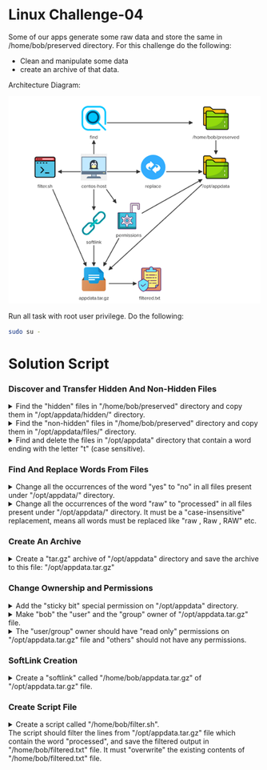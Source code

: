 # Linux Challenge-04

Some of our apps generate some raw data and store the same in /home/bob/preserved directory. For this challenge do the following:
- Clean and manipulate some data
- create an archive of that data.

Architecture Diagram:

<img src="./linux-challenge-04.png" alt="">

Run all task with root user privilege. Do the following:

```bash
sudo su -
```

# Solution Script

### Discover and Transfer Hidden And Non-Hidden Files

<details>
<summary>Find the "hidden" files in "/home/bob/preserved" directory and copy them in "/opt/appdata/hidden/" directory.</summary>

```bash
mkdir -p /opt/appdata/hidden
find /home/bob/preserved -type f -name ".*" -exec cp "{}" /opt/appdata/hidden/ \;
```

</details>

<details>
<summary>Find the "non-hidden" files in "/home/bob/preserved" directory and copy them in "/opt/appdata/files/" directory.</summary>

```bash
mkdir -p /opt/appdata/files
find /home/bob/preserved -type f -not -name ".*" -exec cp "{}" /opt/appdata/files/ \;
```

</details>

<details>
<summary>Find and delete the files in "/opt/appdata" directory that contain a word ending with the letter "t" (case sensitive).</summary>

```bash
rm -f $(find /opt/appdata/ -type f -exec grep -l 't\>' "{}"  \; )
```

</details>

### Find And Replace Words From Files 

<details>
<summary>Change all the occurrences of the word "yes" to "no" in all files present under "/opt/appdata/" directory.</summary>

```bash
find /opt/appdata -type f -name "*" -exec sed -i 's/\byes\b/no/g' "{}" \;
```

</details>

<details>
<summary>Change all the occurrences of the word "raw" to "processed" in all files present under "/opt/appdata/" directory. It must be a "case-insensitive" replacement, means all words must be replaced like "raw , Raw , RAW" etc.</summary>

```bash
find /opt/appdata -type f -name "*" -exec sed -i 's/\braw\b/processed/ig' "{}" \;
```

</details>

### Create An Archive 

<details>
<summary>Create a "tar.gz" archive of "/opt/appdata" directory and save the archive to this file: "/opt/appdata.tar.gz"</summary>

```bash
cd /opt/
tar -czf appdata.tar.gz /opt/appdata 
```

</details>

### Change Ownership and Permissions

<details>
<summary>Add the "sticky bit" special permission on "/opt/appdata" directory.</summary>

```bash
chmod +t /opt/appdata
```
</details>

<details>
<summary>Make "bob" the "user" and the "group" owner of "/opt/appdata.tar.gz" file.</summary>

```bash
chown bob:bob /opt/appdata.tar.gz
```
</details>

<details>
<summary>The "user/group" owner should have "read only" permissions on "/opt/appdata.tar.gz" file and "others" should not have any permissions.</summary>

```bash
chmod 440 /opt/appdata.tar.gz
```
</details>

### SoftLink Creation

<details>
<summary>
Create a "softlink" called "/home/bob/appdata.tar.gz" of "/opt/appdata.tar.gz" file.</summary>

```bash
ln -s /opt/appdata.tar.gz /home/bob/appdata.tar.gz
```
</details>

### Create Script File

<details>
<summary>Create a script called "/home/bob/filter.sh".<br>The script should filter the lines from "/opt/appdata.tar.gz" file which contain the word "processed", and save the filtered output in "/home/bob/filtered.txt" file. It must "overwrite" the existing contents of "/home/bob/filtered.txt" file.</summary>

```bash
vi /home/bob/filter.sh
```
Add the following lines and save it.

```bash
#!/bin/bash

tar -xzOf /opt/appdata.tar.gz | grep processed > /home/bob/filtered.txt
```

Make executable, and run it

```bash
chmod +x /home/bob/filter.sh
/home/bob/filter.sh
```
</details>
